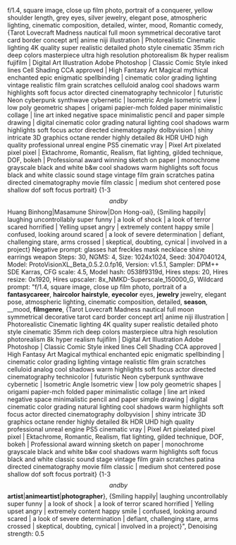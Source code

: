 f/1.4, square image, close up film photo, portrait of a conquerer, yellow shoulder length, grey eyes, silver jewelry, elegant pose, atmospheric lighting, cinematic composition, detailed, winter, mood, Romantic comedy, {Tarot Lovecraft Madness nautical full moon symmetrical decorative tarot card border concept art| anime niji illustration | Photorealistic Cinematic lighting 4K quality super realistic detailed photo style cinematic 35mm rich deep colors masterpiece ultra high resolution photorealism 8k hyper realism fujifilm | Digital Art Illustration Adobe Photoshop  | Classic Comic Style inked lines Cell Shading CCA approved  | High Fantasy Art Magical mythical enchanted epic enigmatic spellbinding | cinematic color grading lighting vintage realistic film grain scratches celluloid analog cool shadows warm highlights soft focus actor directed cinematography technicolor | futuristic Neon cyberpunk synthwave cybernetic | Isometric Angle Isometric view |  low poly geometric shapes | origami papier-mch folded paper minimalistic collage | line art inked negative space minimalistic pencil and paper simple drawing | digital cinematic color grading natural lighting cool shadows warm highlights soft focus actor directed cinematography dolbyvision | shiny intricate 3D graphics octane render highly detailed 8k HDR UHD high quality professional unreal engine PS5  cinematic vray  | Pixel Art pixelated pixel pixel  | Ektachrome, Romantic, Realism, flat lighting, gilded technique, DOF, bokeh | Professional award winning sketch on paper | monochrome grayscale black and white b&w cool shadows warm highlights soft focus black and white classic sound stage vintage film grain scratches patina directed cinematography movie film classic | medium shot centered pose shallow dof soft focus portrait} {1-3$$ and by $$Huang Binhong|Masamune Shirow|Don Hong-oai}, {Smiling happily| laughing uncontrollably super funny | a look of shock | a look of terror scared horrified | Yelling upset angry | extremely content happy smile | confused, looking around scared | a look of severe determination | defiant, challenging stare, arms crossed | skeptical, doubting, cynical | involved in a project}
Negative prompt: glasses hat freckles mask necklace shine earrings weapon
Steps: 30, NGMS: 4, Size: 1024x1024, Seed: 3047040124, Model: ProtoVisionXL_Beta_0.5.2.0.fp16, Version: v1.5.1, Sampler: DPM++ SDE Karras, CFG scale: 4.5, Model hash: 0538f9319d, Hires steps: 20, Hires resize: 0x1920, Hires upscaler: 8x_NMKD-Superscale_150000_G, Wildcard prompt: "f/1.4, square image, close up film photo, portrait of a __fantasycareer__, __haircolor__ __hairstyle__, __eyecolor__ eyes, __jewelry__ jewelry, elegant pose, atmospheric lighting, cinematic composition, detailed, __season__, __mood, __filmgenre__, {Tarot Lovecraft Madness nautical full moon symmetrical decorative tarot card border concept art| anime niji illustration | Photorealistic Cinematic lighting 4K quality super realistic detailed photo style cinematic 35mm rich deep colors masterpiece ultra high resolution photorealism 8k hyper realism fujifilm | Digital Art Illustration Adobe Photoshop  | Classic Comic Style inked lines Cell Shading CCA approved  | High Fantasy Art Magical mythical enchanted epic enigmatic spellbinding | cinematic color grading lighting vintage realistic film grain scratches celluloid analog cool shadows warm highlights soft focus actor directed cinematography technicolor | futuristic Neon cyberpunk synthwave cybernetic | Isometric Angle Isometric view |  low poly geometric shapes | origami papier-mch folded paper minimalistic collage | line art inked negative space minimalistic pencil and paper simple drawing | digital cinematic color grading natural lighting cool shadows warm highlights soft focus actor directed cinematography dolbyvision | shiny intricate 3D graphics octane render highly detailed 8k HDR UHD high quality professional unreal engine PS5  cinematic vray  | Pixel Art pixelated pixel pixel  | Ektachrome, Romantic, Realism, flat lighting, gilded technique, DOF, bokeh | Professional award winning sketch on paper | monochrome grayscale black and white b&w cool shadows warm highlights soft focus black and white classic sound stage vintage film grain scratches patina directed cinematography movie film classic | medium shot centered pose shallow dof soft focus portrait} {1-3$$ and by $$__artist__|__animeartist__|__photographer__}, {Smiling happily| laughing uncontrollably super funny | a look of shock | a look of terror scared horrified | Yelling upset angry | extremely content happy smile | confused, looking around scared | a look of severe determination | defiant, challenging stare, arms crossed | skeptical, doubting, cynical | involved in a project}", Denoising strength: 0.5